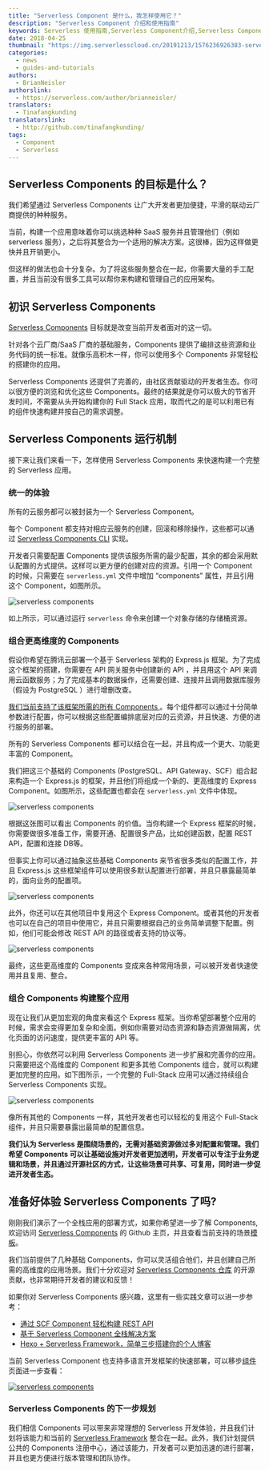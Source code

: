 ```yaml
---
title: "Serverless Component 是什么，我怎样使用它？"
description: "Serverless Component 介绍和使用指南"
keywords: Serverless 使用指南,Serverless Component介绍,Serverless Component使用
date: 2018-04-25
thumbnail: "https://img.serverlesscloud.cn/20191213/1576236926383-serverless-components.gif"
categories:
  - news
  - guides-and-tutorials
authors:
  - BrianNeisler
authorslink:
  - https://serverless.com/author/brianneisler/
translators: 
  - Tinafangkunding
translatorslink: 
  - http://github.com/tinafangkunding/
tags:
  - Component
  - Serverless
---
```


## Serverless Components 的目标是什么？

我们希望通过 Serverless Components 让广大开发者更加便捷，平滑的联动云厂商提供的种种服务。

当前，构建一个应用意味着你可以挑选种种 SaaS 服务并且管理他们（例如 serverless 服务），之后将其整合为一个适用的解决方案。这很棒，因为这样做更快并且开销更小。

但这样的做法也会十分复杂。为了将这些服务整合在一起，你需要大量的手工配置，并且当前没有很多工具可以帮你来构建和管理自己的应用架构。

## 初识 Serverless Components 

[Serverless Components](https://github.com/serverless/components) 目标就是改变当前开发者面对的这一切。

针对各个云厂商/SaaS 厂商的基础服务，Components 提供了编排这些资源和业务代码的统一标准。就像乐高积木一样，你可以使用多个 Components 非常轻松的搭建你的应用。

Serverless Components 还提供了完善的，由社区贡献驱动的开发者生态。你可以很方便的浏览和优化这些 Components。最终的结果就是你可以极大的节省开发时间，不需要从头开始构建你的 Full Stack 应用，取而代之的是可以利用已有的组件快速构建并按自己的需求调整。

## Serverless Components 运行机制 

接下来让我们来看一下，怎样使用 Serverless Components 来快速构建一个完整的 Serverless 应用。

### 统一的体验

所有的云服务都可以被封装为一个 Serverless Component。

每个 Component 都支持对相应云服务的创建，回滚和移除操作，这些都可以通过 [Serverless Components CLI](https://github.com/serverless/components) 实现。

开发者只需要配置 Components 提供该服务所需的最少配置，其余的都会采用默认配置的方式提供。这样可以更方便的创建对应的资源。引用一个 Component 的时候，只需要在 `serverless.yml` 文件中增加 “components” 属性，并且引用这个 Component，如图所示。

![serverless components](https://img.serverlesscloud.cn/20191212/1576154026283-yaml0.png)

如上所示，可以通过运行 `serverless` 命令来创建一个对象存储的存储桶资源。

### 组合更高维度的 Components

假设你希望在腾讯云部署一个基于 Serverless 架构的 Express.js 框架。为了完成这个框架的搭建，你需要在 API 网关服务中创建新的 API ，并且用这个 API 来调用云函数服务；为了完成基本的数据操作，还需要创建、连接并且调用数据库服务（假设为 PostgreSQL ）进行增删改查。

[我们当前支持了该框架所需的所有 Components ](https://github.com/serverless-components/)。每个组件都可以通过十分简单参数进行配置，你可以根据这些配置编排底层对应的云资源，并且快速、方便的进行服务的部署。

所有的 Serverless Components 都可以结合在一起，并且构成一个更大、功能更丰富的 Component。

我们把这三个基础的 Components (PostgreSQL、API Gateway、SCF）组合起来构造一个 Express.js 的框架，并且他们将组成一个新的、更高维度的 Express Component。如图所示，这些配置也都会在 `serverless.yml` 文件中体现。

![serverless components](https://img.serverlesscloud.cn/20191212/1576151252404-yaml2.png)

根据这张图可以看出 Components 的价值。当你构建一个 Express 框架的时候，你需要做很多准备工作，需要开通、配置很多产品，比如创建函数，配置 REST API，配置和连接 DB等。

但事实上你可以通过抽象这些基础 Components 来节省很多类似的配置工作，并且 Express.js 这些框架组件可以使用很多默认配置进行部署，并且只暴露最简单的，面向业务的配置项。

![serverless components](https://img.serverlesscloud.cn/20191212/1576152599672-yaml4.png)

此外，你还可以在其他项目中复用这个 Express Component。或者其他的开发者也可以在自己的项目中使用它，并且只需要根据自己的业务简单调整下配置。例如，他们可能会修改 REST API 的路径或者支持的协议等。

![serverless components](https://img.serverlesscloud.cn/20191212/1576152619839-yaml5.png)

最终，这些更高维度的 Components 变成来各种常用场景，可以被开发者快速使用并且复用、整合。

### 组合 Components 构建整个应用

现在让我们从更加宏观的角度来看这个 Express 框架。当你希望部署整个应用的时候，需求会变得更加复杂和全面。例如你需要对动态资源和静态资源做隔离，优化页面的访问速度，提供更丰富的 API 等。

别担心，你依然可以利用 Serverless Components 进一步扩展和完善你的应用。只需要把这个高维度的 Component 和更多其他 Components 组合，就可以构建更加完整的应用。如下图所示，一个完整的 Full-Stack 应用可以通过持续组合 Serverless Components 实现。

![serverless components](https://img.serverlesscloud.cn/20191212/1576151240859-yaml3.png)

像所有其他的 Components 一样，其他开发者也可以轻松的复用这个 Full-Stack 组件，并且只需要暴露出最简单的配置信息。

**我们认为 Serverless 是围绕场景的，无需对基础资源做过多对配置和管理。我们希望 Components 可以让基础设施对开发者更加透明，开发者可以专注于业务逻辑和场景，并且通过开源社区的方式，让这些场景可共享、可复用，同时进一步促进开发者生态。**

## 准备好体验 Serverless Components 了吗?

刚刚我们演示了一个全栈应用的部署方式，如果你希望进一步了解 Components, 欢迎访问 [Serverless Components](https://github.com/serverless/components) 的 Github 主页，并且查看当前支持的场景[模板](https://github.com/serverless/components/tree/master/templates)。

我们当前提供了几种基础 Components，你可以灵活组合他们，并且创建自己所需的高维度的应用场景。我们十分欢迎对 [Serverless Components 仓库](https://github.com/serverless-components/) 的开源贡献，也非常期待开发者的建议和反馈！

如果你对 Serverless Components 感兴趣，这里有一些实践文章可以进一步参考：
- [通过 SCF Component 轻松构建 REST API](https://serverlesscloud.cn/best-practice/2019-12-3-Easy-to-build-REST-API) 
- [基于 Serverless Component 全栈解决方案](https://serverlesscloud.cn/best-practice/2019-12-5-Full-stack-solution-based-on-serverless-component) 
- [Hexo + Serverless Framework，简单三步搭建你的个人博客](https://serverlesscloud.cn/best-practice/2019-12-4-Quickly-build-personal-blog) 

当前 Serverless Component 也支持多语言开发框架的快速部署，可以移步[组件](https://serverlesscloud.cn/component)页面进一步查看：

[![serverless components](https://img.serverlesscloud.cn/20191213/1576236739852-Component%20Gallery.png)](https://serverlesscloud.cn/component)

### Serverless Components 的下一步规划

我们相信 Components 可以带来非常理想的 Serverless 开发体验，并且我们计划将该能力和当前的 [Serverless Framework](https://github.com/serverless/serverless) 整合在一起。此外，我们计划提供公共的 Components 注册中心，通过该能力，开发者可以更加迅速的进行部署，并且也更方便进行版本管理和团队协作。